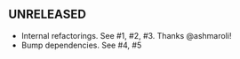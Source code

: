 ## UNRELEASED

- Internal refactorings. See #1, #2, #3. Thanks @ashmaroli!
- Bump dependencies. See #4, #5
